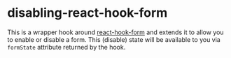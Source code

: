 # disabling-react-hook-form

This is a wrapper hook around [react-hook-form](https://react-hook-form.com/) and extends it to allow you to enable or disable a form. This (disable) state will be available to you via `formState` attribute returned by the hook.
